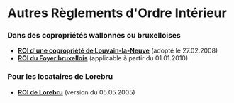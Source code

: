# Autres Règlements d'Ordre Intérieur

### Dans des copropriétés wallonnes ou bruxelloises

* [**ROI d'une copropriété de Louvain-la-Neuve**](ROI_LLN.pdf) (adopté le 27.02.2008)
* [**ROI du Foyer bruxellois**](ROI_Foyer_bxl_2010.pdf) (applicable à partir du 01.01.2010)

### Pour les locataires de Lorebru

* [**ROI de Lorebru**](ROI_Lorebru_2005.pdf) (version du 05.05.2005)
